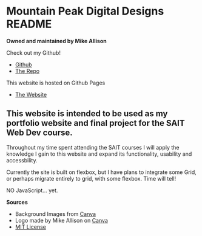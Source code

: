 # Mountain Peak Digital Designs README

**Owned and maintained by Mike Allison**

Check out my Github!
- [Github](https://github.com/Huntthee)
- [The Repo](https://huntthee.github.io/index.html)

This website is hosted on Github Pages
- [The Website](https://huntthee.github.io/index.html)

## This website is intended to be used as my portfolio website and final project for the SAIT Web Dev course.

Throughout my time spent attending the SAIT courses I will apply the knowledge I gain to this website and expand its functionality, usability and accessbility.

Currently the site is built on flexbox, but I have plans to integrate some Grid, or perhaps migrate entirely to grid, with some flexbox. Time will tell!

NO JavaScript... yet.

**Sources**
- Background Images from [Canva](https://www.canva.com)
- Logo made by Mike Allison on [Canva](https://www.canva.com)
- [MIT License](https://opensource.org/licenses/MIT)